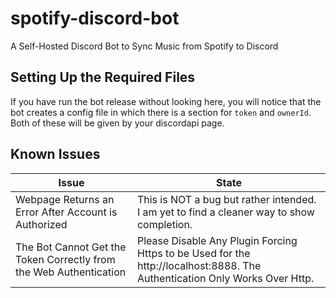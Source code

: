 # spotify-discord-bot
A Self-Hosted Discord Bot to Sync Music from Spotify to Discord

## Setting Up the Required Files
If you have run the bot release without looking here,
you will notice that the bot creates a config file in which there is a section for `token` and `ownerId`.
Both of these will be given by your discordapi page.

## Known Issues
Issue | State
----- | -----
Webpage Returns an Error After Account is Authorized | This is NOT a bug but rather intended. I am yet to find a cleaner way to show completion.
The Bot Cannot Get the Token Correctly from the Web Authentication | Please Disable Any Plugin Forcing Https to be Used for the http://localhost:8888. The Authentication Only Works Over Http.
